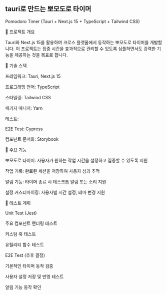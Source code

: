 ## tauri로 만드는 뽀모도로 타이머

Pomodoro Timer (Tauri + Next.js 15 + TypeScript + Tailwind CSS)

📌 프로젝트 개요

Tauri와 Next.js 15를 활용하여 크로스 플랫폼에서 동작하는 뽀모도로 타이머를 개발합니다.
이 프로젝트는 집중 시간을 효과적으로 관리할 수 있도록 심플하면서도 강력한 기능을 제공하는 것을 목표로 합니다.

🚀 기술 스택

프레임워크: Tauri, Next.js 15

프로그래밍 언어: TypeScript

스타일링: Tailwind CSS

패키지 매니저: Yarn

테스트:

E2E Test: Cypress

컴포넌트 문서화: Storybook

🎯 주요 기능

뽀모도로 타이머: 사용자가 원하는 작업 시간을 설정하고 집중할 수 있도록 지원

작업 기록: 완료된 세션을 저장하여 사용자 성과 추적

알림 기능: 타이머 종료 시 데스크톱 알림 또는 소리 지원

설정 커스터마이징: 사용자별 시간 설정, 테마 변경 지원

🧪 테스트 계획

Unit Test (Jest)

주요 컴포넌트 렌더링 테스트

커스텀 훅 테스트

유틸리티 함수 테스트

E2E Test (추후 결정)

기본적인 타이머 동작 검증

사용자 설정 저장 및 반영 테스트

알림 기능 동작 확인
